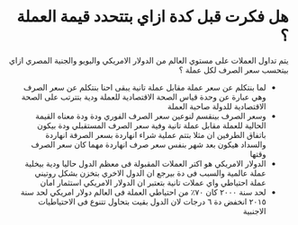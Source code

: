 
<div dir="rtl">

# هل فكرت قبل كدة  ازاي بتتحدد قيمة العملة ؟

يتم تداول العملات على مستوي العالم من الدولار الامريكي واليويو والجنية المصري ازاي بيتحسب سعر الصرف لكل عملة ؟

- لما بنتكلم عن سعر عملة مقابل عملة تانية يبقى احنا بنتكلم عن سعر الصرف وهي عبارة عن وحدة قياس الصحة الاقتصادية للعملة ودية بتترتب على الصحة الاقتصادية للدولة صاحبة العملة
- وسعر الصرف بينقسم لنوعين سعر الصرف الفوري ودة ودة معناه القيمة الحالية للعملة مقابل عملة تانية وفية سعر الصرف المستقبلي ودة بيكون باتفاق الطرفين ان مثلا بتتم عملية شراء انهاردة بسعر الصرفة انهاردة والسداد هيكون بعد شهر بنفس سعر صرف انهاردة مهما كان سعر الصرف وقتها
- الدولار الامريكي هو اكتر العملات المقبولة فى معظم الدول حاليا ودية بيخلية عملة عالمية  والسبب فى دة بيرجع ان الدول الاخري بتخزن بشكل روتيني عملة احتياطي واي عملات تانية بتعتبر ان الدولار الامريكي استثمار امان
- لحد سنة ٢٠٠٠ كان ٧٠٪ من احتياطي العملة فى العالم دولار امريكي لحد سنة ٢٠١٥ انخفض دة ٦ درجات لان الدول بقيت بتحاول تتنوع فى الاحتياطيات الاجنبية

</div>